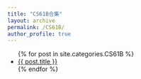 ```yaml
---
title: "CS61B合集"
layout: archive
permalink: /CS61B/
author_profile: true
---
```


<ul>  
  {% for post in site.categories.CS61B %}  
    <li>  
      <a href="{{ site.baseurl }}{{ post.url }}">{{ post.title }}</a>  
    </li>  
  {% endfor %}  
</ul>
